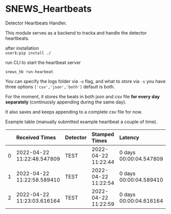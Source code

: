 # SNEWS_Heartbeats
Detector Heartbeats Handler.

This module serves as a backend to tracka and handle the detector heartbeats.

after installation <br>
`user$:pip install ./`

run CLI to start the heartbeat server <br>

`snews_hb run-hearbeat` <br>

You can specify the logs folder via `-o` flag, and what to store via `-s` you have three options
`['csv','json','both']` default is both. 

For the moment, it stores the beats in both json and csv file **for every day separately** (continuosly appending during the same day).

It also saves and keeps appending to a complete csv file for now. 

Example table (manually submitted example heartbeat a couple of time).

 |    |             Received Times | Detector   | Stamped Times       | Latency                | Time After Last |                                                                                             
 |---------------------------:|:---------------------------|:-----------|:--------------------|:----------------|:------------------|
 |  0 | 2022-04-22 11:22:48.547809 | TEST       | 2022-04-22 11:22:44 | 0 days 00:00:04.547809 | 0 days 00:00:00        |
 |  1 | 2022-04-22 11:22:58.589410 | TEST       | 2022-04-22 11:22:54 | 0 days 00:00:04.589410 | 0 days 00:00:10.041601 |
 |  2 | 2022-04-22 11:23:03.616164 | TEST       | 2022-04-22 11:22:59 | 0 days 00:00:04.616164 | 0 days 00:00:05.026754 |

